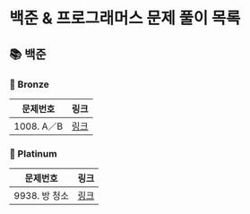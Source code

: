 # 
# 백준 & 프로그래머스 문제 풀이 목록
## 📚 백준
### 🚀 Bronze
| 문제번호 | 링크 |
| ----- | ----- |
|1008. A／B|[링크](./%EB%B0%B1%EC%A4%80/Bronze/1008.%E2%80%85A%EF%BC%8FB/A%EF%BC%8FB.py)|
### 🚀 Platinum
| 문제번호 | 링크 |
| ----- | ----- |
|9938. 방 청소|[링크](./%EB%B0%B1%EC%A4%80/Platinum/9938.%E2%80%85%EB%B0%A9%E2%80%85%EC%B2%AD%EC%86%8C/%EB%B0%A9%E2%80%85%EC%B2%AD%EC%86%8C.cc)|

